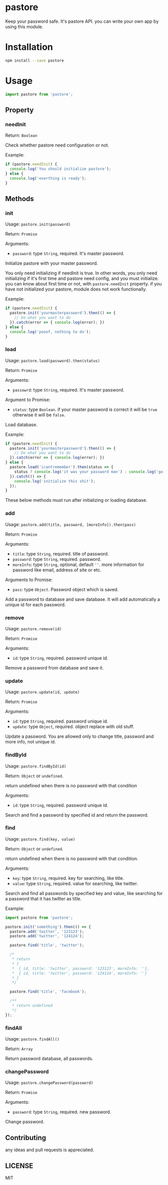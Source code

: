 # pastore

Keep your password safe. It's pastore API. you can write your own app by using this module.

# Installation

```sh
npm install --save pastore
```

# Usage

```js
import pastore from 'pastore';
```

## Property

### needInit

Return: `Boolean`

Check whether pastore need configuration or not.

Example:

```javascript
if (pastore.needInit) {
  console.log('You should initialize pastore');
} else {
  console.log('everthing is ready');
}
```

## Methods

### init

Usage: `pastore.init(password)`

Return: `Promise`

Arguments:

- `password`: type `String`, required. It's master password.

Initialize pastore with your master password.

You only need initializing if needInit is true. In other words, you only need initializing if it's first time and pastore need config, and you must initialize. you can know about first time or not, with `pastore.needInit` property.  if you have not initialized your pastore, module does not work functionally.

Example:

```javascript
if (pastore.needInit) {
  pastore.init('yourmasterpassword').then(() => {
    // Do what you want to do
  }).catch(error => { console.log(error); })
} else {
  console.log('pooof, nothing to do');
}
```

### load

Usage: `pastore.load(password).then(status)`

Return: `Promise`

Arguments:

- `passowrd`: type `String`, required. It's master password.

Argument to Promise:

- `status`: type `Boolean`. if your master password is correct it will be `true` otherwise it will be `false`.

Load database.


Example:

```javascript
if (pastore.needInit) {
  pastore.init('yourmasterpassword').then(() => {
    // Do what you want to do
  }).catch(error => { console.log(error); })
} else {
  pastore.load('icantremember').then(status => {
    status ? console.log('it was your password man') : console.log('go to hell, brainless');
  }).catch(() => {
    console.log('initialize this shit');
  });
}
```

These below methods must run after initializing or loading database.

### add

Usage: `pastore.add(title, password, [moreInfo]).then(pass)`

Return: `Promise`

Arguments:

- `title`: type `String`, required. title of password.
- `password`: type `String`, required. password.
- `moreInfo`: type `String`, optional, default `''`. more information for password like email, address of site or etc.

Arguments to Promise:

- `pass`: type `Object`. Password object which is saved.

Add a password to database and save database. It will add automatically a unique id for each password.

### remove

Usage: `pastore.remove(id)`

Return: `Promise`

Arguments:

- `id`: type `String`, required. password unique id.

Remove a password from database and save it.

### update

Usage: `pastore.update(id, update)`

Return: `Promise`

Arguments:

- `id`: type `String`, required. password unique id.
- `update`: type `Object`, required. object replace with old stuff.

Update a password. You are allowed only to change title, password and more info, not unique id.

### findById

Usage: `pastore.findById(id)`

Return: `Object` or `undefined`.

return undefined when there is no password with that condition

Arguments:

- `id`: type `String`, required. password unique id.

Search and find a password by specified id and return the password.

### find

Usage: `pastore.find(key, value)`

Return: `Object` or `undefined`.

return undefined when there is no password with that condition.

Arguments:

- `key`: type `String`, required. key for searching, like title.
- `value`: type `String`, required. value for searching, like twitter.

Search and find all passwords by specified key and value, like searching for a password that it has twitter as title.

Example:

```js
import pastore from 'pastore';

pastore.init('something').then(() => {
  pastore.add('twitter', '123123');
  pastore.add('twitter', '124124');

  pastore.find('title', 'twitter');

  /*
   * return
   * [
   *  { id, title: 'twitter', password: '123123', moreInfo: ''},
   *  { id, title: 'twitter', password: '124124', moreInfo: ''}
   * ]
   */

  pastore.find('title', 'facebook');

  /**
   * return undefined
   */
});
```

### findAll

Usage: `pastore.findAll()`

Return: `Array`

Return password database, all passwords.

### changePassword

Usage: `pastore.changePassword(password)`

Return: `Promise`

Arguments:

- `password`: type `String`, required. new password.

Change password.

## Contributing

any ideas and pull requests is appreciated.

## LICENSE

MIT
